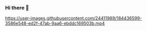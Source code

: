 ### Hi there 👋


https://user-images.githubusercontent.com/24411989/184436599-3586e548-ed2f-47ab-9aa6-ebddc169503b.mp4

<!--
**arrofirezasatria/arrofirezasatria** is a ✨ _special_ ✨ repository because its `README.md` (this file) appears on your GitHub profile.



Here are some ideas to get you started:

- 🔭 I’m currently working on ...
- 🌱 I’m currently learning ...
- 👯 I’m looking to collaborate on ...
- 🤔 I’m looking for help with ...
- 💬 Ask me about ...
- 📫 How to reach me: ...
- 😄 Pronouns: ...
- ⚡ Fun fact: ...
-->
